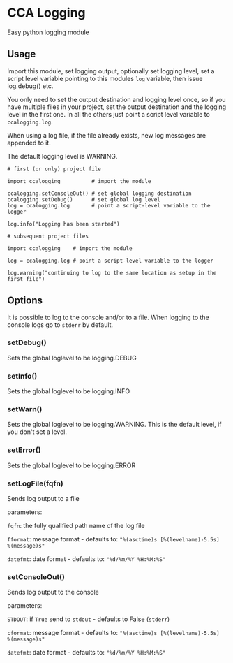 # CCA Logging
Easy python logging module

## Usage
Import this module, set logging output, optionally set logging level,
set a script level variable pointing to this modules `log` variable,
then issue log.debug() etc.

You only need to set the output destination and logging level once, so
if you have multiple files in your project, set the output destination
and the logging level in the first one.  In all the others just point a
script level variable to `ccalogging.log`.

When using a log file, if the file already exists, new log messages are appended
to it.

The default logging level is WARNING.

```
# first (or only) project file

import ccalogging          # import the module

ccalogging.setConsoleOut() # set global logging destination
ccalogging.setDebug()      # set global log level
log = ccalogging.log       # point a script-level variable to the logger

log.info("Logging has been started")
```

```
# subsequent project files

import ccalogging    # import the module

log = ccalogging.log # point a script-level variable to the logger

log.warning("continuing to log to the same location as setup in the first file")
```

## Options
It is possible to log to the console and/or to a file. When logging to the
console logs go to `stderr` by default.

### setDebug()
Sets the global loglevel to be logging.DEBUG

### setInfo()
Sets the global loglevel to be logging.INFO

### setWarn()
Sets the global loglevel to be logging.WARNING.
This is the default level, if you don't set a level.

### setError()
Sets the global loglevel to be logging.ERROR

### setLogFile(fqfn)
Sends log output to a file

  parameters:

  `fqfn`: the fully qualified path name of the log file

  `fformat`: message format - defaults to: `"%(asctime)s [%(levelname)-5.5s]  %(message)s"`

  `datefmt`: date format - defaults to: `"%d/%m/%Y %H:%M:%S"`

### setConsoleOut()
Sends log output to the console

  parameters:

  `STDOUT`: if `True` send to `stdout` - defaults to False (`stderr`)

  `cformat`: message format - defaults to: `"%(asctime)s [%(levelname)-5.5s]  %(message)s"`

  `datefmt`: date format - defaults to: `"%d/%m/%Y %H:%M:%S"`
